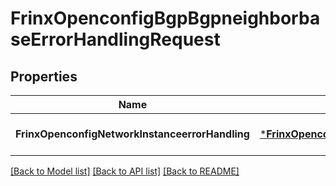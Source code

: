 # FrinxOpenconfigBgpBgpneighborbaseErrorHandlingRequest

## Properties
Name | Type | Description | Notes
------------ | ------------- | ------------- | -------------
**FrinxOpenconfigNetworkInstanceerrorHandling** | [***FrinxOpenconfigBgpBgpneighborbaseErrorHandling**](frinx.openconfig.bgp.bgpneighborbase.ErrorHandling.md) |  | [optional] [default to null]

[[Back to Model list]](../README.md#documentation-for-models) [[Back to API list]](../README.md#documentation-for-api-endpoints) [[Back to README]](../README.md)


